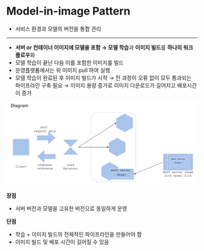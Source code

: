 # Model-in-image Pattern

- 서비스 환경과 모델의 버전을 통합 관리

---

- **서버 or 컨테이너 이미지에 모델을 포함
→ 모델 학습**과 **이미지 빌드**를 **하나의 워크플로우**화
- 모델 학습이 끝난 다음 이를 포함한 이미지를 빌드
- 운영플랫폼에서는 위 이미지 pull 하여 실행
- 모델 학습이 완료된 후 이미지 빌드가 시작
→ 전 과정이 오류 없이 모두 통과되는 파이프라인 구축 필요
→ 이미지 용량 증가로 이미지 다운로드가 길어지고 배포시간이 증가

![Model-in-i%20685f6/Untitled.png](Model-in-i%20685f6/Untitled.png)

**장점**

- 서버 버전과 모델을 고유한 버전으로 동일하게 운영

**단점**

- 학습 + 이미지 빌드의 전체적인 파이프라인을 만들어야 함
- 이미지 빌드 및 배포 시간이 길어질 수 있음